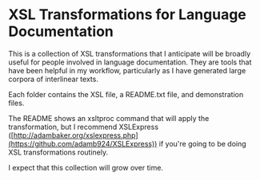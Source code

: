 # XSL Transformations for Language Documentation

This is a collection of XSL transformations that I anticipate will be broadly useful for people involved in language documentation. They are tools that have been helpful in my workflow, particularly as I have generated large corpora of interlinear texts.

Each folder contains the XSL file, a README.txt file, and demonstration files. 

The README shows an xsltproc command that will apply the transformation, but I recommend XSLExpress ([http://adambaker.org/xslexpress.php](https://github.com/adamb924/XSLExpress)) if you're going to be doing XSL transformations routinely.

I expect that this collection will grow over time.
